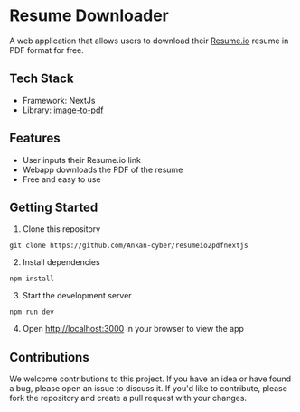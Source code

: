 # Resume Downloader

A web application that allows users to download their [Resume.io](https://resume.io/) resume in PDF format for free.

## Tech Stack

- Framework: NextJs
- Library: [image-to-pdf](https://github.com/devicarus/image-to-pdf/)

## Features

- User inputs their Resume.io link
- Webapp downloads the PDF of the resume
- Free and easy to use

## Getting Started

1. Clone this repository

```
git clone https://github.com/Ankan-cyber/resumeio2pdfnextjs
```

2. Install dependencies

```
npm install
```

3. Start the development server

```
npm run dev
```

4. Open <http://localhost:3000> in your browser to view the app

## Contributions

We welcome contributions to this project. If you have an idea or have found a bug, please open an issue to discuss it. If you'd like to contribute, please fork the repository and create a pull request with your changes.

